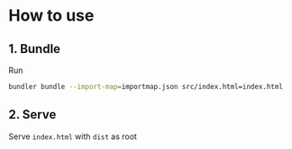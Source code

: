 # How to use

## 1. Bundle
Run
```sh
bundler bundle --import-map=importmap.json src/index.html=index.html
```

## 2. Serve
Serve ```index.html``` with `dist` as root